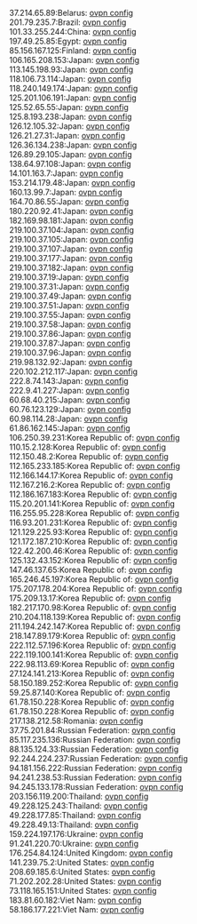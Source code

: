 37.214.65.89:Belarus: [ovpn config](vpn/37_214_65_89.ovpn)  
201.79.235.7:Brazil: [ovpn config](vpn/201_79_235_7.ovpn)  
101.33.255.244:China: [ovpn config](vpn/101_33_255_244.ovpn)  
197.49.25.85:Egypt: [ovpn config](vpn/197_49_25_85.ovpn)  
85.156.167.125:Finland: [ovpn config](vpn/85_156_167_125.ovpn)  
106.165.208.153:Japan: [ovpn config](vpn/106_165_208_153.ovpn)  
113.145.198.93:Japan: [ovpn config](vpn/113_145_198_93.ovpn)  
118.106.73.114:Japan: [ovpn config](vpn/118_106_73_114.ovpn)  
118.240.149.174:Japan: [ovpn config](vpn/118_240_149_174.ovpn)  
125.201.106.191:Japan: [ovpn config](vpn/125_201_106_191.ovpn)  
125.52.65.55:Japan: [ovpn config](vpn/125_52_65_55.ovpn)  
125.8.193.238:Japan: [ovpn config](vpn/125_8_193_238.ovpn)  
126.12.105.32:Japan: [ovpn config](vpn/126_12_105_32.ovpn)  
126.21.27.31:Japan: [ovpn config](vpn/126_21_27_31.ovpn)  
126.36.134.238:Japan: [ovpn config](vpn/126_36_134_238.ovpn)  
126.89.29.105:Japan: [ovpn config](vpn/126_89_29_105.ovpn)  
138.64.97.108:Japan: [ovpn config](vpn/138_64_97_108.ovpn)  
14.101.163.7:Japan: [ovpn config](vpn/14_101_163_7.ovpn)  
153.214.179.48:Japan: [ovpn config](vpn/153_214_179_48.ovpn)  
160.13.99.7:Japan: [ovpn config](vpn/160_13_99_7.ovpn)  
164.70.86.55:Japan: [ovpn config](vpn/164_70_86_55.ovpn)  
180.220.92.41:Japan: [ovpn config](vpn/180_220_92_41.ovpn)  
182.169.98.181:Japan: [ovpn config](vpn/182_169_98_181.ovpn)  
219.100.37.104:Japan: [ovpn config](vpn/219_100_37_104.ovpn)  
219.100.37.105:Japan: [ovpn config](vpn/219_100_37_105.ovpn)  
219.100.37.107:Japan: [ovpn config](vpn/219_100_37_107.ovpn)  
219.100.37.177:Japan: [ovpn config](vpn/219_100_37_177.ovpn)  
219.100.37.182:Japan: [ovpn config](vpn/219_100_37_182.ovpn)  
219.100.37.19:Japan: [ovpn config](vpn/219_100_37_19.ovpn)  
219.100.37.31:Japan: [ovpn config](vpn/219_100_37_31.ovpn)  
219.100.37.49:Japan: [ovpn config](vpn/219_100_37_49.ovpn)  
219.100.37.51:Japan: [ovpn config](vpn/219_100_37_51.ovpn)  
219.100.37.55:Japan: [ovpn config](vpn/219_100_37_55.ovpn)  
219.100.37.58:Japan: [ovpn config](vpn/219_100_37_58.ovpn)  
219.100.37.86:Japan: [ovpn config](vpn/219_100_37_86.ovpn)  
219.100.37.87:Japan: [ovpn config](vpn/219_100_37_87.ovpn)  
219.100.37.96:Japan: [ovpn config](vpn/219_100_37_96.ovpn)  
219.98.132.92:Japan: [ovpn config](vpn/219_98_132_92.ovpn)  
220.102.212.117:Japan: [ovpn config](vpn/220_102_212_117.ovpn)  
222.8.74.143:Japan: [ovpn config](vpn/222_8_74_143.ovpn)  
222.9.41.227:Japan: [ovpn config](vpn/222_9_41_227.ovpn)  
60.68.40.215:Japan: [ovpn config](vpn/60_68_40_215.ovpn)  
60.76.123.129:Japan: [ovpn config](vpn/60_76_123_129.ovpn)  
60.98.114.28:Japan: [ovpn config](vpn/60_98_114_28.ovpn)  
61.86.162.145:Japan: [ovpn config](vpn/61_86_162_145.ovpn)  
106.250.39.231:Korea Republic of: [ovpn config](vpn/106_250_39_231.ovpn)  
110.15.2.128:Korea Republic of: [ovpn config](vpn/110_15_2_128.ovpn)  
112.150.48.2:Korea Republic of: [ovpn config](vpn/112_150_48_2.ovpn)  
112.165.233.185:Korea Republic of: [ovpn config](vpn/112_165_233_185.ovpn)  
112.166.144.17:Korea Republic of: [ovpn config](vpn/112_166_144_17.ovpn)  
112.167.216.2:Korea Republic of: [ovpn config](vpn/112_167_216_2.ovpn)  
112.186.167.183:Korea Republic of: [ovpn config](vpn/112_186_167_183.ovpn)  
115.20.201.141:Korea Republic of: [ovpn config](vpn/115_20_201_141.ovpn)  
116.255.95.228:Korea Republic of: [ovpn config](vpn/116_255_95_228.ovpn)  
116.93.201.231:Korea Republic of: [ovpn config](vpn/116_93_201_231.ovpn)  
121.129.225.93:Korea Republic of: [ovpn config](vpn/121_129_225_93.ovpn)  
121.172.187.210:Korea Republic of: [ovpn config](vpn/121_172_187_210.ovpn)  
122.42.200.46:Korea Republic of: [ovpn config](vpn/122_42_200_46.ovpn)  
125.132.43.152:Korea Republic of: [ovpn config](vpn/125_132_43_152.ovpn)  
147.46.137.65:Korea Republic of: [ovpn config](vpn/147_46_137_65.ovpn)  
165.246.45.197:Korea Republic of: [ovpn config](vpn/165_246_45_197.ovpn)  
175.207.178.204:Korea Republic of: [ovpn config](vpn/175_207_178_204.ovpn)  
175.209.13.17:Korea Republic of: [ovpn config](vpn/175_209_13_17.ovpn)  
182.217.170.98:Korea Republic of: [ovpn config](vpn/182_217_170_98.ovpn)  
210.204.118.139:Korea Republic of: [ovpn config](vpn/210_204_118_139.ovpn)  
211.194.242.147:Korea Republic of: [ovpn config](vpn/211_194_242_147.ovpn)  
218.147.89.179:Korea Republic of: [ovpn config](vpn/218_147_89_179.ovpn)  
222.112.57.196:Korea Republic of: [ovpn config](vpn/222_112_57_196.ovpn)  
222.119.100.141:Korea Republic of: [ovpn config](vpn/222_119_100_141.ovpn)  
222.98.113.69:Korea Republic of: [ovpn config](vpn/222_98_113_69.ovpn)  
27.124.141.213:Korea Republic of: [ovpn config](vpn/27_124_141_213.ovpn)  
58.150.189.252:Korea Republic of: [ovpn config](vpn/58_150_189_252.ovpn)  
59.25.87.140:Korea Republic of: [ovpn config](vpn/59_25_87_140.ovpn)  
61.78.150.228:Korea Republic of: [ovpn config](vpn/61_78_150_228.ovpn)  
61.78.150.228:Korea Republic of: [ovpn config](vpn/61_78_150_228.ovpn)  
217.138.212.58:Romania: [ovpn config](vpn/217_138_212_58.ovpn)  
37.75.201.84:Russian Federation: [ovpn config](vpn/37_75_201_84.ovpn)  
85.117.235.136:Russian Federation: [ovpn config](vpn/85_117_235_136.ovpn)  
88.135.124.33:Russian Federation: [ovpn config](vpn/88_135_124_33.ovpn)  
92.244.224.237:Russian Federation: [ovpn config](vpn/92_244_224_237.ovpn)  
94.181.156.222:Russian Federation: [ovpn config](vpn/94_181_156_222.ovpn)  
94.241.238.53:Russian Federation: [ovpn config](vpn/94_241_238_53.ovpn)  
94.245.133.178:Russian Federation: [ovpn config](vpn/94_245_133_178.ovpn)  
203.156.119.200:Thailand: [ovpn config](vpn/203_156_119_200.ovpn)  
49.228.125.243:Thailand: [ovpn config](vpn/49_228_125_243.ovpn)  
49.228.177.85:Thailand: [ovpn config](vpn/49_228_177_85.ovpn)  
49.228.49.13:Thailand: [ovpn config](vpn/49_228_49_13.ovpn)  
159.224.197.176:Ukraine: [ovpn config](vpn/159_224_197_176.ovpn)  
91.241.220.70:Ukraine: [ovpn config](vpn/91_241_220_70.ovpn)  
176.254.84.124:United Kingdom: [ovpn config](vpn/176_254_84_124.ovpn)  
141.239.75.2:United States: [ovpn config](vpn/141_239_75_2.ovpn)  
208.69.185.6:United States: [ovpn config](vpn/208_69_185_6.ovpn)  
71.202.202.28:United States: [ovpn config](vpn/71_202_202_28.ovpn)  
73.118.165.151:United States: [ovpn config](vpn/73_118_165_151.ovpn)  
183.81.60.182:Viet Nam: [ovpn config](vpn/183_81_60_182.ovpn)  
58.186.177.221:Viet Nam: [ovpn config](vpn/58_186_177_221.ovpn)  
